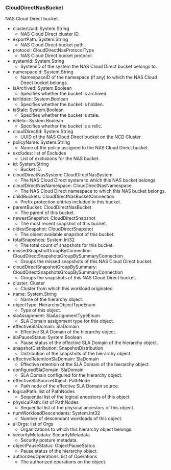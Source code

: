### CloudDirectNasBucket
NAS Cloud Direct bucket.

- clusterUuid: System.String
  - NAS Cloud Direct cluster ID.
- exportPath: System.String
  - NAS Cloud Direct bucket path.
- protocol: CloudDirectNasProtocolType
  - NAS Cloud Direct bucket protocol.
- systemId: System.String
  - SystemID of the system the NAS Cloud Direct bucket belongs to.
- namespaceId: System.String
  - NamespaceID of the namespace (if any) to which the NAS Cloud Direct bucket belongs.
- isArchived: System.Boolean
  - Specifies whether the bucket is archived.
- isHidden: System.Boolean
  - Specifies whether the bucket is hidden.
- isStale: System.Boolean
  - Specifies whether the bucket is stale.
- isRelic: System.Boolean
  - Specifies whether the bucket is a relic.
- cloudDirectId: System.String
  - UUID of the NAS Cloud Direct bucket on the NCD Cluster.
- policyName: System.String
  - Name of the policy assigned to the NAS Cloud Direct bucket.
- excludes: list of Excludes
  - List of exclusions for the NAS bucket.
- id: System.String
  - Bucket ID.
- cloudDirectNasSystem: CloudDirectNasSystem
  - The NAS Cloud Direct system to which this NAS bucket belongs.
- cloudDirectNasNamespace: CloudDirectNasNamespace
  - The NAS Cloud Direct namespace to which this NAS bucket belongs.
- childBuckets: CloudDirectNasBucketConnection
  - Prefix protection entries included in this bucket.
- parentBucket: CloudDirectNasBucket
  - The parent of this bucket.
- newestSnapshot: CloudDirectSnapshot
  - The most recent snapshot of this bucket.
- oldestSnapshot: CloudDirectSnapshot
  - The oldest available snapshot of this bucket.
- totalSnapshots: System.Int32
  - The total count of snapshots for this bucket.
- missedSnapshotGroupByConnection: CloudDirectSnapshotsGroupBySummaryConnection
  - Groups the missed snapshots of this NAS Cloud Direct bucket.
- cloudDirectSnapshotGroupBySummary: CloudDirectSnapshotsGroupBySummaryConnection
  - Groups the snapshots of this NAS Cloud Direct bucket.
- cluster: Cluster
  - Cluster from which this workload originated.
- name: System.String
  - Name of the hierarchy object.
- objectType: HierarchyObjectTypeEnum
  - Type of this object.
- slaAssignment: SlaAssignmentTypeEnum
  - SLA Domain assignment type for this object.
- effectiveSlaDomain: SlaDomain
  - Effective SLA Domain of the hierarchy object.
- slaPauseStatus: System.Boolean
  - Pause status of the effective SLA Domain of the hierarchy object.
- snapshotDistribution: SnapshotDistribution
  - Distribution of the snapshots of the hierarchy object.
- effectiveRetentionSlaDomain: SlaDomain
  - Effective retention of the SLA Domain of the hierarchy object.
- configuredSlaDomain: SlaDomain
  - SLA Domain configured for the hierarchy object.
- effectiveSlaSourceObject: PathNode
  - Path node of the effective SLA Domain source.
- logicalPath: list of PathNodes
  - Sequential list of the logical ancestors of this object.
- physicalPath: list of PathNodes
  - Sequential list of the physical ancestors of this object.
- numWorkloadDescendants: System.Int32
  - Number of descendant workloads of this object.
- allOrgs: list of Orgs
  - Organizations to which this hierarchy object belongs.
- securityMetadata: SecurityMetadata
  - Security posture metadata.
- objectPauseStatus: ObjectPauseStatus
  - Pause status of the hierarchy object.
- authorizedOperations: list of Operations
  - The authorized operations on the object.
